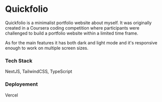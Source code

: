 # Quickfolio

Quickfolio is a minimalist portfolio website about myself. It was originally created in a Coursera coding competition where participants were challenged to build a portfolio website within a limited time frame.

As for the main features it has both dark and light mode and it's responsive enough to work on multiple screen sizes.

### Tech Stack
NextJS, TailwindCSS, TypeScript

### Deployement
Vercel